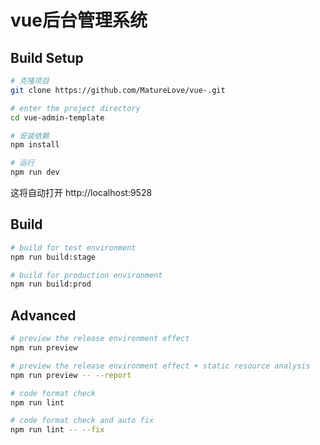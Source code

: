 # vue后台管理系统
## Build Setup

```bash
# 克隆项目
git clone https://github.com/MatureLove/vue-.git

# enter the project directory
cd vue-admin-template

# 安装依赖
npm install

# 运行
npm run dev
```

这将自动打开 http://localhost:9528

## Build

```bash
# build for test environment
npm run build:stage

# build for production environment
npm run build:prod
```

## Advanced

```bash
# preview the release environment effect
npm run preview

# preview the release environment effect + static resource analysis
npm run preview -- --report

# code format check
npm run lint

# code format check and auto fix
npm run lint -- --fix
```
